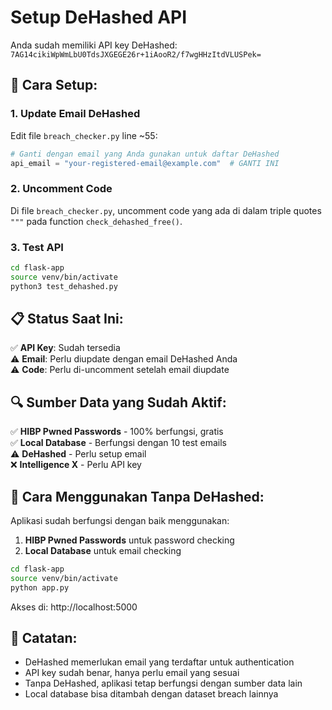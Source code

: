 # Setup DeHashed API

Anda sudah memiliki API key DeHashed: `7AG14cikiWpWmLbU0TdsJXGEGE26r+1iAooR2/f7wgHHzItdVLUSPek=`

## 🔧 Cara Setup:

### 1. **Update Email DeHashed**
Edit file `breach_checker.py` line ~55:

```python
# Ganti dengan email yang Anda gunakan untuk daftar DeHashed
api_email = "your-registered-email@example.com"  # GANTI INI
```

### 2. **Uncomment Code**
Di file `breach_checker.py`, uncomment code yang ada di dalam triple quotes `"""` pada function `check_dehashed_free()`.

### 3. **Test API**
```bash
cd flask-app
source venv/bin/activate
python3 test_dehashed.py
```

## 📋 Status Saat Ini:

✅ **API Key**: Sudah tersedia  
⚠️ **Email**: Perlu diupdate dengan email DeHashed Anda  
⚠️ **Code**: Perlu di-uncomment setelah email diupdate  

## 🔍 Sumber Data yang Sudah Aktif:

✅ **HIBP Pwned Passwords** - 100% berfungsi, gratis  
✅ **Local Database** - Berfungsi dengan 10 test emails  
⚠️ **DeHashed** - Perlu setup email  
❌ **Intelligence X** - Perlu API key  

## 🚀 Cara Menggunakan Tanpa DeHashed:

Aplikasi sudah berfungsi dengan baik menggunakan:
1. **HIBP Pwned Passwords** untuk password checking
2. **Local Database** untuk email checking

```bash
cd flask-app
source venv/bin/activate
python app.py
```

Akses di: http://localhost:5000

## 📝 Catatan:

- DeHashed memerlukan email yang terdaftar untuk authentication
- API key sudah benar, hanya perlu email yang sesuai
- Tanpa DeHashed, aplikasi tetap berfungsi dengan sumber data lain
- Local database bisa ditambah dengan dataset breach lainnya
